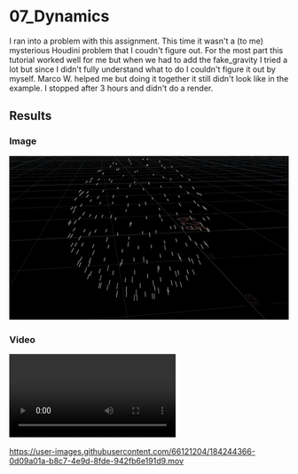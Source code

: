 # 07_Dynamics

I ran into a problem with this assignment. This time it wasn't a (to me) mysterious Houdini problem that I coudn't figure out. For the most part this tutorial worked well for me but when we had to add the fake_gravity I tried a lot but since I didn't fully understand what to do I couldn't figure it out by myself. Marco W. helped me but doing it together it still didn't look like in the example. I stopped after 3 hours and didn't do a render.

## Results

### Image
![](https://github.com/ctechfilmuniversity/lecture_procedural_generation_and_simulation/blob/main/assignments/brauwers/07/assets/5.png)

### Video
![](https://github.com/ctechfilmuniversity/lecture_procedural_generation_and_simulation/blob/main/assignments/brauwers/07/assets/3.mov)

https://user-images.githubusercontent.com/66121204/184244366-0d09a01a-b8c7-4e9d-8fde-942fb6e191d9.mov

